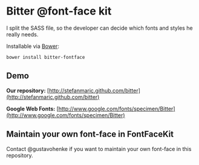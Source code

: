 # Bitter @font-face kit

I split the SASS file, so the developer can decide which fonts and styles he really needs.

Installable via [Bower](http://twitter.github.com/bower/):
```
bower install bitter-fontface
```

## Demo
__Our repository:__ [http://stefanmaric.github.com/bitter](http://stefanmaric.github.com/bitter)

__Google Web Fonts:__ [http://www.google.com/fonts/specimen/Bitter](http://www.google.com/fonts/specimen/Bitter)


## Maintain your own font-face in FontFaceKit
Contact @gustavohenke if you want to maintain your own font-face in this repository.
